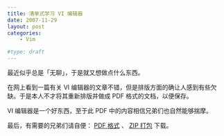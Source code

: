 ```yaml
---
title: 清单式学习 VI 编辑器
date: 2007-11-29
layout: post
categories:
    - Vim

#type: draft
---
```


最近似乎总是「无聊」，于是就又想做点什么东西。

在网上看到一篇有关 VI 编辑器的文章不错，但是排版方面的确让人感到有些欠缺。于是本人不才将其重新排版并做成 PDF 格式的文档，以便保存。

VI 编辑器是一个好东西，至于此 PDF 中的内容相信兄弟们也自然能够揣摩。

最后，有需要的兄弟们请自便：  [PDF 格式](http://files.gracecode.com/2007_11_29/1196297960.pdf) 、 [ZIP 打包](http://files.gracecode.com/2007_11_29/1196297985.zip)  下载。
